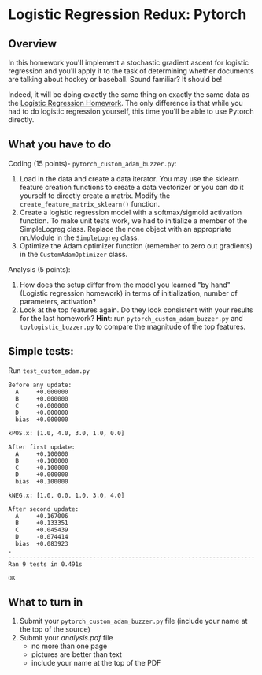 Logistic Regression Redux: Pytorch
=

Overview
--------

In this homework you'll implement a stochastic gradient ascent for logistic
regression and you'll apply it to the task of determining whether documents
are talking about hockey or baseball.  Sound familiar?  It should be!

Indeed, it will be doing exactly the same thing on exactly the same data as
the [Logistic Regression Homework](https://github.com/Pinafore/nlp-hw/tree/master/lr_sgd_qb).  The only difference is that while you had to do logistic regression yourself, this time you'll be able to use Pytorch directly.

What you have to do
----

Coding (15 points)- `pytorch_custom_adam_buzzer.py`:

1. Load in the data and create a data iterator. You may use the sklearn feature creation functions to create a data vectorizer or you can do it yourself to directly create a matrix. Modify the `create_feature_matrix_sklearn()` function.
1. Create a logistic regression model with a softmax/sigmoid activation function.  To make unit tests work, we had to initialize a member of the SimpleLogreg class. Replace the none object with an appropriate nn.Module in the `SimpleLogreg` class. 
1. Optimize the Adam optimizer function (remember to zero out gradients) in the `CustomAdamOptimizer` class.

Analysis (5 points):

1. How does the setup differ from the model you learned "by hand" (Logistic regression homework) in terms of initialization, number of parameters, activation?
2. Look at the top features again.  Do they look consistent with your results for the last homework? **Hint**: run `pytorch_custom_adam_buzzer.py` and `toylogistic_buzzer.py` to compare the magnitude of the top features.


Simple tests:
--
Run `test_custom_adam.py`

```........
Before any update:
  A     +0.000000
  B     +0.000000
  C     +0.000000
  D     +0.000000
  bias  +0.000000

kPOS.x: [1.0, 4.0, 3.0, 1.0, 0.0]

After first update:
  A     +0.100000
  B     +0.100000
  C     +0.100000
  D     +0.000000
  bias  +0.100000

kNEG.x: [1.0, 0.0, 1.0, 3.0, 4.0]

After second update:
  A     +0.167006
  B     +0.133351
  C     +0.045439
  D     -0.074414
  bias  +0.083923
.
----------------------------------------------------------------------
Ran 9 tests in 0.491s

OK
```

What to turn in
-

1. Submit your `pytorch_custom_adam_buzzer.py` file (include your name at the top of the source)
1. Submit your _analysis.pdf_ file
    - no more than one page
    - pictures are better than text
    - include your name at the top of the PDF
